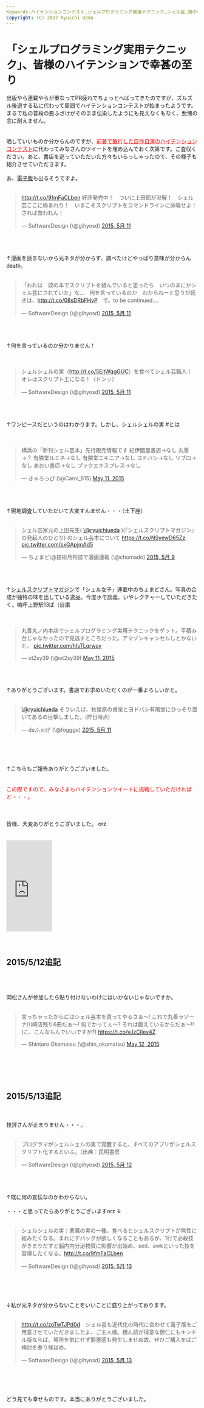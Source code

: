 ```yaml
---
Keywords:ハイテンションコンテスト,シェルプログラミング実用テクニック,シェル芸,頭の中だだ漏らし
Copyright: (C) 2017 Ryuichi Ueda
---
```


# 「シェルプログラミング実用テクニック」、皆様のハイテンションで幸甚の至り
出版やら連載やらが重なってPR疲れでちょっとへばってきたのですが、ズルズル後退する私に代わって周囲でハイテンションコンテストが始まったようです。まるで私の普段の悪ふざけがそのまま伝染したようにも見えなくもなく、慙愧の念に耐えません。<br />
<br />
<br />
晒していいものか分からんのですが、<a href="http://blog.ueda.asia/?p=3470" target="_blank" style="color:red">前著で敢行した自作自演のハイテンションコンテスト</a>に代わってみなさんのツイートを埋め込んでおく次第です。ご査収ください。あと、書店を巡っていただいた方々もいらっしゃったので、その様子も紹介させていただきます。<br />
<br />
あ、<a href="https://gihyo.jp/dp/ebook/2015/978-4-7741-7403-7" target="_blank">電子版</a>も出るそうですよ。<br />
<br />
<blockquote class="twitter-tweet" lang="ja"><p lang="ja" dir="ltr"><a href="http://t.co/9fmFaCLben">http://t.co/9fmFaCLben</a>&#10;好評発売中！　ついに上田節が卍解！　シェル芸ここに極まれり！　いまこそスクリプトをコマンドラインに詠唱せよ！　されば救われん！</p>&mdash; SoftwareDesign (\@gihyosd) <a href="https://twitter.com/gihyosd/status/597595088814878720">2015, 5月 11</a></blockquote><br />
<script async src="//platform.twitter.com/widgets.js" charset="utf-8"></script><br />
<br />
↑漫画を読まないから元ネタが分からず、調べたけどやっぱり意味が分からんdeath。<br />
<br />
<blockquote class="twitter-tweet" data-cards="hidden" lang="ja"><p lang="ja" dir="ltr">「おれは　奴の本でスクリプトを組んでいると思ったら　いつのまにかシェル芸にされていた」な…　何を言っているのか　わからねーと思うが続きは、<a href="http://t.co/08sDRbFHvP">http://t.co/08sDRbFHvP</a>　で。to be continued....</p>&mdash; SoftwareDesign (\@gihyosd) <a href="https://twitter.com/gihyosd/status/597680408885530625">2015, 5月 11</a></blockquote><br />
<script async src="//platform.twitter.com/widgets.js" charset="utf-8"></script><br />
<br />
↑何を言っているのか分かりません！<br />
<br />
<br />
<blockquote class="twitter-tweet" data-cards="hidden" lang="ja"><p lang="ja" dir="ltr">シェルシェルの実（<a href="http://t.co/5EjtWqgGUC">http://t.co/5EjtWqgGUC</a>）を食べてシェル芸職人！&#10;&#10;オレはスクリプト王になる！（ドンッ）</p>&mdash; SoftwareDesign (\@gihyosd) <a href="https://twitter.com/gihyosd/status/597681712613601280">2015, 5月 11</a></blockquote><br />
<script async src="//platform.twitter.com/widgets.js" charset="utf-8"></script><br />
<br />
↑ワンピースだというのはわかります。しかし、シェルシェルの実 #とは<br />
<br />
<br />
<blockquote class="twitter-tweet" data-partner="tweetdeck"><p lang="ja" dir="ltr">横浜の「新刊シェル芸本」先行販売情報です&#10;&#10;紀伊國屋書店→なし&#10;丸善→？&#10;有隣堂ルミネ→なし&#10;有隣堂エキニア→なし&#10;ヨドバシ→なし&#10;リブロ→なし&#10;あおい書店→なし&#10;ブックエキスプレス→なし</p>&mdash; きゃろっぴ (\@Carol_815) <a href="https://twitter.com/Carol_815/status/597739354287538176">May 11, 2015</a></blockquote><br />
<script async src="//platform.twitter.com/widgets.js" charset="utf-8"></script><br />
<br />
↑現地調査していただいて大変すんません・・・（土下座）<br />
<br />
<blockquote class="twitter-tweet" lang="ja"><p lang="ja" dir="ltr">シェル芸家元の上田先生( <a href="https://twitter.com/ryuichiueda">\@ryuichiueda</a> )(『シェルスクリプトマガジン』の発起人のひとり)&#10;のシェル芸本について&#10;<a href="https://t.co/NSyewD65Zz">https://t.co/NSyewD65Zz</a> <a href="http://t.co/sxGApjmAd5">pic.twitter.com/sxGApjmAd5</a></p>&mdash; ちょまど\@技術月刊誌で漫画連載 (\@chomado) <a href="https://twitter.com/chomado/status/597082387823001600">2015, 5月 9</a></blockquote><br />
<script async src="//platform.twitter.com/widgets.js" charset="utf-8"></script><br />
<br />
↑<a href="http://www.amazon.co.jp/s/ref=nb_sb_noss_1?__mk_ja_JP=%E3%82%AB%E3%82%BF%E3%82%AB%E3%83%8A&url=search-alias%3Dstripbooks&field-keywords=%E3%82%B7%E3%82%A7%E3%83%AB%E3%82%B9%E3%82%AF%E3%83%AA%E3%83%97%E3%83%88%E3%83%9E%E3%82%AC%E3%82%B8%E3%83%B3" target="_blank">シェルスクリプトマガジン</a>で「シェル女子」連載中のちょまどさん。写真の合成が独特の味を出している逸品。今度ホモ談義、いやレクチャーしていただきたく。嗚呼上野駅13ば（自粛<br />
<br />
<br />
<blockquote class="twitter-tweet" data-partner="tweetdeck"><p lang="ja" dir="ltr">丸善丸ノ内本店でシェルプログラミング実用テクニックをゲット。平積み台じゃなかったので見逃すところだった。アマゾンキャンセルしとかないと。 <a href="http://t.co/hIsTLqrwsy">pic.twitter.com/hIsTLqrwsy</a></p>&mdash; ot2sy39 (\@ot2sy39) <a href="https://twitter.com/ot2sy39/status/597691011909877761">May 11, 2015</a></blockquote><br />
<script async src="//platform.twitter.com/widgets.js" charset="utf-8"></script><br />
<br />
↑ありがとうございます。書店でお求めいただくのが一番よろしいかと。<br />
<br />
<blockquote class="twitter-tweet" lang="ja"><p lang="ja" dir="ltr"><a href="https://twitter.com/ryuichiueda">\@ryuichiueda</a> そういえば、秋葉原の書泉とヨドバシ有隣堂にひっそり置いてあるの目撃しました。(昨日時点)</p>&mdash; deふぉげ (\@foggge) <a href="https://twitter.com/foggge/status/597613803958718464">2015, 5月 11</a></blockquote><br />
<script async src="//platform.twitter.com/widgets.js" charset="utf-8"></script><br />
<br />
<br />
↑こちらもご報告ありがとうございました。<br />
<br />
<br />
<span style="color:red">この際ですので、みなさまもハイテンションツイートに挑戦していただければと・・・。</span><br />
<br />
<br />
<br />
皆様、大変ありがとうございました。 orz<br />
<br />
<br />
<iframe src="http://rcm-fe.amazon-adsystem.com/e/cm?lt1=_blank&bc1=000000&IS2=1&bg1=FFFFFF&fc1=000000&lc1=0000FF&t=ryuichiueda-22&o=9&p=8&l=as4&m=amazon&f=ifr&ref=ss_til&asins=4774173444" style="width:120px;height:240px;" scrolling="no" marginwidth="0" marginheight="0" frameborder="0"></iframe><br />
<br />
<br />
<h2>2015/5/12追記</h2><br />
<br />
<br />
岡松さんが参加したら貼り付けないわけにはいかないじゃないですか。<br />
<br />
<blockquote class="twitter-tweet" data-partner="tweetdeck"><p lang="ja" dir="ltr">言っちゃったからにはシェル芸本を買ってやるさぁ〜! これで丸善ラゾーナ川崎店残り6冊だぁ〜! 何でかってぇ〜? それは鍛えているからだぁ〜!! (こ、こんなもんでいいですか?) <a href="https://t.co/vJzCjIev4Z">https://t.co/vJzCjIev4Z</a></p>&mdash; Shintaro Okamatsu (\@shin_okamatsu) <a href="https://twitter.com/shin_okamatsu/status/598076357030105088">May 12, 2015</a></blockquote><br />
<script async src="//platform.twitter.com/widgets.js" charset="utf-8"></script><br />
<br />
<br />
<h2>2015/5/13追記</h2><br />
<br />
技評さんが止まりません・・・。<br />
<br />
<blockquote class="twitter-tweet" lang="ja"><p lang="ja" dir="ltr">プログラマがシェルシェルの実で覚醒すると、すべてのアプリがシェルスクリプト化するといふ。（出典：民明書房</p>&mdash; SoftwareDesign (\@gihyosd) <a href="https://twitter.com/gihyosd/status/598026502123356160">2015, 5月 12</a></blockquote><br />
<script async src="//platform.twitter.com/widgets.js" charset="utf-8"></script><br />
<br />
↑既に何の宣伝なのかわからない。<br />
<br />
・・・と思ってたらありがとうございますorz ↓<br />
<br />
<blockquote class="twitter-tweet" lang="ja"><p lang="ja" dir="ltr">シェルシェルの実：悪魔の実の一種。食べるとシェルスクリプトが無性に組みたくなる。まれにデバッグが欲しくなることもあるが、1行で必殺技がきまりだすと脳内内分泌物質に影響が出始め、sed、awkといった技を習得したくなる。<a href="http://t.co/9fmFaCLben">http://t.co/9fmFaCLben</a></p>&mdash; SoftwareDesign (\@gihyosd) <a href="https://twitter.com/gihyosd/status/598303336337580032">2015, 5月 13</a></blockquote><br />
<script async src="//platform.twitter.com/widgets.js" charset="utf-8"></script><br />
<br />
<br />
↓私が元ネタが分からないことをいいことに盛り上がっております。<br />
<br />
<blockquote class="twitter-tweet" lang="ja"><p lang="ja" dir="ltr"><a href="http://t.co/zoTwTJPd0d">http://t.co/zoTwTJPd0d</a>　シェル芸も近代化の時代に合わせて電子版をご用意させていただきましたよ、ご主人様。積ん読が得意な御仁にもキンドル版ならば、場所を気にせず罪悪感も発生しませぬ故、ぜひご購入をばご検討を奉り候はめ。</p>&mdash; SoftwareDesign (\@gihyosd) <a href="https://twitter.com/gihyosd/status/598401951273889792">2015, 5月 13</a></blockquote><br />
<script async src="//platform.twitter.com/widgets.js" charset="utf-8"></script><br />
<br />
<br />
どう見ても幸せものです。本当にありがとうございました。
